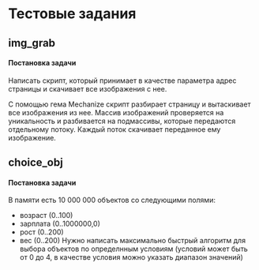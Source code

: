# Тестовые задания

## img_grab
#### Постановка задачи
Написать скрипт, который принимает в качестве параметра адрес страницы и скачивает все изображения с нее.

С помощью гема Mechanize скрипт разбирает страницу и вытаскивает все изображения из нее.
Массив изображений проверяется на уникальность и разбивается на подмассивы, которые передаются отдельному потоку.
Каждый поток скачивает переданное ему изображение.

## choice_obj
#### Постановка задачи
В памяти есть 10 000 000 объектов со следующими полями: 
- возраст (0..100) 
- зарплата (0..1000000,0) 
- рост (0..200) 
- вес (0..200) 
Нужно написать максимально быстрый алгоритм для выбора объектов по определнным условиям (условий может быть от 0 до 4, в качестве условия можно указать диапазон значений)